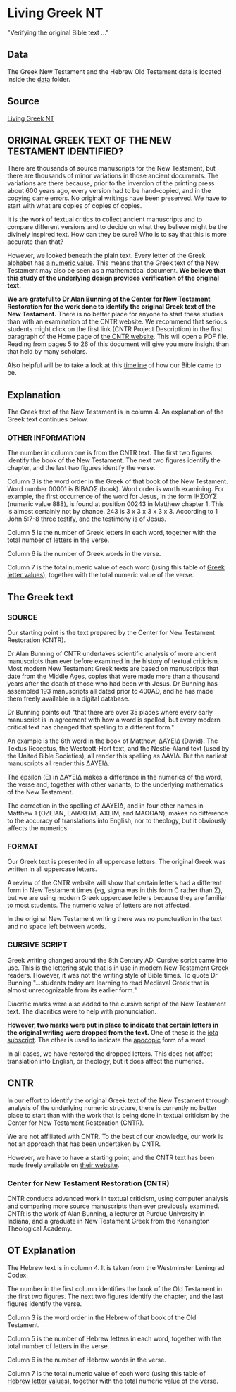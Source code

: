 # Living Greek NT

"Verifying the original Bible text ..."

## Data

The Greek New Testament and the Hebrew Old Testament data is located inside the [data](data) folder.

## Source

[Living Greek NT](https://www.livinggreeknt.org/)

## ORIGINAL GREEK TEXT OF THE NEW TESTAMENT IDENTIFIED?

There are thousands of source manuscripts for the New Testament, but there are thousands of minor variations in those ancient documents. The variations are there because, prior to the invention of the printing press about 600 years ago, every version had to be hand-copied, and in the copying came errors. No original writings have been preserved. We have to start with what are copies of copies of copies.

It is the work of textual critics to collect ancient manuscripts and to compare different versions and to decide on what they believe might be the divinely inspired text. How can they be sure? Who is to say that this is more accurate than that?

However, we looked beneath the plain text. Every letter of the Greek alphabet has a [numeric value](pdf/greek-alphabet-cursive.pdf). This means that the Greek text of the New Testament may also be seen as a mathematical document. **We believe that this study of the underlying design provides verification of the original text.**

**We are grateful to Dr Alan Bunning of the Center for New Testament Restoration for the work done to identify the original Greek text of the New Testament.** There is no better place for anyone to start these studies than with an examination of the CNTR website. We recommend that serious students might click on the first link (CNTR Project Description) in the first paragraph of the Home page of [the CNTR website](https://greekcntr.org/index.htm). This will open a PDF file. Reading from pages 5 to 26 of this document will give you more insight than that held by many scholars.

Also helpful will be to take a look at this [timeline](TIMELINE.md) of how our Bible came to be.

## Explanation

The Greek text of the New Testament is in column 4. An explanation of the Greek text continues below.

### OTHER INFORMATION

The number in column one is from the CNTR text. The first two figures identify the book of the New Testament. The next two figures identify the chapter, and the last two figures identify the verse.

Column 3 is the word order in the Greek of that book of the New Testament. Word number 00001 is ΒΙΒΛΟΣ (book). Word order is worth examining. For example, the first occurrence of the word for Jesus, in the form ΙΗΣΟΥΣ (numeric value 888), is found at position 00243 in Matthew chapter 1. This is almost certainly not by chance. 243 is 3 x 3 x 3 x 3 x 3. According to 1 John 5:7-8 three testify, and the testimony is of Jesus.


Column 5 is the number of Greek letters in each word, together with the total number of letters in the verse.

Column 6 is the number of Greek words in the verse.

Column 7 is the total numeric value of each word (using this table of [Greek letter values](pdf/greek-alphabet-numerics.pdf)), together with the total numeric value of the verse.

## The Greek text

### SOURCE

Our starting point is the text prepared by the Center for New Testament Restoration (CNTR).

Dr Alan Bunning of CNTR undertakes scientific analysis of more ancient manuscripts than ever before examined in the history of textual criticism. Most modern New Testament Greek texts are based on manuscripts that date from the Middle Ages, copies that were made more than a thousand years after the death of those who had been with Jesus. Dr Bunning has assembled 193 manuscripts all dated prior to 400AD, and he has made them freely available in a digital database.

Dr Bunning points out "that there are over 35 places where every early manuscript is in agreement with how a word is spelled, but every modern critical text has changed that spelling to a different form."

An example is the 6th word in the book of Matthew, ΔΑΥΕΙΔ (David). The Textus Receptus, the Westcott-Hort text, and the Nestle-Aland text (used by the United Bible Societies), all render this spelling as ΔΑΥΙΔ. But the earliest manuscripts all render this ΔΑΥΕΙΔ.

The epsilon (Ε) in ΔΑΥΕΙΔ makes a difference in the numerics of the word, the verse and, together with other variants, to the underlying mathematics of the New Testament.

The correction in the spelling of ΔΑΥΕΙΔ, and in four other names in Matthew 1 (ΟΖΕΙΑΝ, ΕΛΙΑΚΕΙΜ, ΑΧΕΙΜ, and ΜΑΘΘΑΝ), makes no difference to the accuracy of translations into English, nor to theology, but it obviously affects the numerics.

### FORMAT

Our Greek text is presented in all uppercase letters. The original Greek was written in all uppercase letters.

A review of the CNTR website will show that certain letters had a different form in New Testament times (eg, sigma was in this form С rather than Σ), but we are using modern Greek uppercase letters because they are familiar to most students. The numeric value of letters are not affected.

In the original New Testament writing there was no punctuation in the text and no space left between words.

### CURSIVE SCRIPT

Greek writing changed around the 8th Century AD. Cursive script came into use. This is the lettering style that is in use in modern New Testament Greek readers. However, it was not the writing style of Bible times. To quote Dr Bunning "...students today are learning to read Medieval Greek that is almost unrecognizable from its earlier form."

Diacritic marks were also added to the cursive script of the New Testament text. The diacritics were to help with pronunciation.

**However, two marks were put in place to indicate that certain letters in the original writing were dropped from the text.** One of these is the [iota subscript](IOTA.md). The other is used to indicate the [apocopic](APOCOPIC.md) form of a word.

In all cases, we have restored the dropped letters. This does not affect translation into English, or theology, but it does affect the numerics.

## CNTR

In our effort to identify the original Greek text of the New Testament through analysis of the underlying numeric structure, there is currently no better place to start than with the work that is being done in textual criticism by the Center for New Testament Restoration (CNTR).

We are not affiliated with CNTR. To the best of our knowledge, our work is not an approach that has been undertaken by CNTR.

However, we have to have a starting point, and the CNTR text has been made freely available on [their website](https://greekcntr.org/).

### Center for New Testament Restoration (CNTR)

CNTR conducts advanced work in textual criticism, using computer analysis and comparing more source manuscripts than ever previously examined. CNTR is the work of Alan Bunning, a lecturer at Purdue University in Indiana, and a graduate in New Testament Greek from the Kensington Theological Academy.

## OT Explanation

The Hebrew text is in column 4. It is taken from the Westminster Leningrad Codex.

The number in the first column identifies the book of the Old Testament in the first two figures. The next two figures identify the chapter, and the last figures identify the verse.

Column 3 is the word order in the Hebrew of that book of the Old Testament.

Column 5 is the number of Hebrew letters in each word, together with the total number of letters in the verse.

Column 6 is the number of Hebrew words in the verse.

Column 7 is the total numeric value of each word (using this table of [Hebrew letter values](pdf/hebrew-alphabet-numerics.pdf)), together with the total numeric value of the verse.

